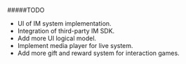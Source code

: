 #####TODO
* UI of IM system implementation.
* Integration of third-party IM SDK.
* Add more UI logical model.
* Implement media player for live system.
* Add more gift and reward system for interaction games.